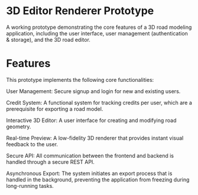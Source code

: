 # 3D Editor Renderer Prototype
 A working prototype demonstrating the core features of a 3D road modeling application, including the user interface, user management (authentication & storage), and the 3D road editor.
# Features
This prototype implements the following core functionalities:

User Management: Secure signup and login for new and existing users.

Credit System: A functional system for tracking credits per user, which are a prerequisite for exporting a road model.

Interactive 3D Editor: A user interface for creating and modifying road geometry.

Real-time Preview: A low-fidelity 3D renderer that provides instant visual feedback to the user.

Secure API: All communication between the frontend and backend is handled through a secure REST API.

Asynchronous Export: The system initiates an export process that is handled in the background, preventing the application from freezing during long-running tasks.